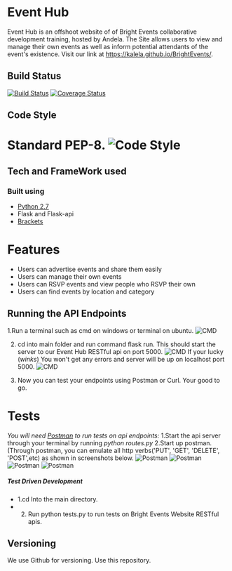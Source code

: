 Event Hub
=========
Event Hub is an offshoot website of of Bright Events collaborative development training, hosted by Andela. The Site allows users to view and manage their own events as well as inform potential attendants of the event's existence. Visit our link at https://kalela.github.io/BrightEvents/.

Build Status
------------
[![Build Status](https://travis-ci.org/Kalela/BrightEvents.svg?branch=ft-Better-UI-and-Logic-153324164)](https://travis-ci.org/Kalela/BrightEvents)
[![Coverage Status](https://coveralls.io/repos/github/Kalela/BrightEvents/badge.svg?branch=ft-Better-UI-and-Logic-153324164)](https://coveralls.io/github/Kalela/BrightEvents?branch=ft-Better-UI-and-Logic-153324164)

Code Style
----------
Standard PEP-8.
![Code Style](https://img.shields.io/badge/code_style-standard-brightgreen.svg)
=======

Tech and FrameWork used
-----------------------
### Built using ###
* [Python 2.7](https://www.python.org/downloads/)
* Flask and Flask-api
* [Brackets](http://brackets.io/)
    
Features
========
* Users can advertise events and share them easily 
* Users can manage their own events
* Users can RSVP events and view people who RSVP their own
* Users can find events by location and category

Running the API Endpoints
-------------------------
1.Run a terminal such as cmd on windows or terminal on ubuntu.
![CMD](https://image.ibb.co/hc6HPb/Screenshot_101_LI.jpg "Bright Events")

2. cd into main folder and run command flask run. This should start the server to our Event Hub RESTful api on port 5000.
![CMD](https://image.ibb.co/jSxZNG/Screenshot_from_2017_12_29_20_58_25.png "Bright Events")
   If your lucky (*winks*) You won't get any errors and server will be up on localhost port 5000.
![CMD](https://image.ibb.co/d1Q79w/Screenshot_from_2017_12_29_20_46_38.png "Bright Events") 
   
3. Now you can test your endpoints using Postman or Curl.
Your good to go.

Tests
=====
_You will need [Postman](https://www.getpostman.com/apps) to run tests on api endpoints:_
    1.Start the api server through your terminal by running _python routes.py_
    2.Start up postman. (Through postman, you can emulate all http verbs('PUT', 'GET', 'DELETE', 'POST',etc) as shown in screenshots below.
    ![Postman](https://image.ibb.co/gHy27w/Screenshot_111.png "Api Tests")
    ![Postman](https://image.ibb.co/hXVRZb/Screenshot_113.png "Api Tests")
    ![Postman](https://image.ibb.co/kdMN7w/Screenshot_115.png "Api Tests")
    ![Postman](https://image.ibb.co/hpNUnw/Screenshot_118.png "Api Tests")
    
   

##### Test Driven Development #####
* 1.cd Into the main directory.
* 2. Run python tests.py to run tests on Bright Events Website RESTful apis.



Versioning
----------
We use Github for versioning. Use this repository.



    





